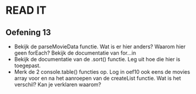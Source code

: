 # READ IT
## Oefening 13
* Bekijk de parseMovieData functie. Wat is er hier anders? Waarom hier geen forEach? Bekijk de documentatie van for...in
* Bekijk de documentatie van de .sort() functie. Leg uit hoe die hier is toegepast.
* Merk de 2 console.table() functies op. Log in oef10 ook eens de movies array voor en na het aanroepen van de createList functie. Wat is het verschil? Kan je verklaren waarom?
